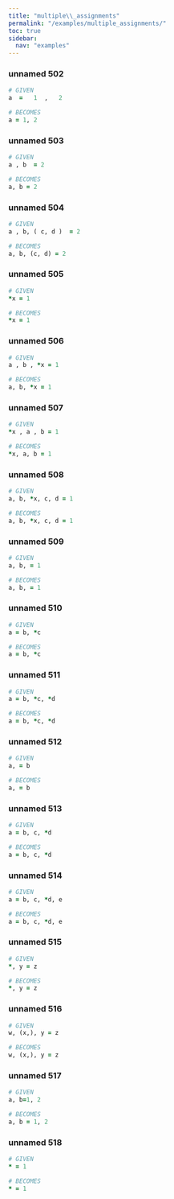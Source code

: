 ```yaml
---
title: "multiple\\_assignments"
permalink: "/examples/multiple_assignments/"
toc: true
sidebar:
  nav: "examples"
---
```


### unnamed 502
```ruby
# GIVEN
a  =   1  ,   2
```
```ruby
# BECOMES
a = 1, 2
```
### unnamed 503
```ruby
# GIVEN
a , b  = 2
```
```ruby
# BECOMES
a, b = 2
```
### unnamed 504
```ruby
# GIVEN
a , b, ( c, d )  = 2
```
```ruby
# BECOMES
a, b, (c, d) = 2
```
### unnamed 505
```ruby
# GIVEN
*x = 1
```
```ruby
# BECOMES
*x = 1
```
### unnamed 506
```ruby
# GIVEN
a , b , *x = 1
```
```ruby
# BECOMES
a, b, *x = 1
```
### unnamed 507
```ruby
# GIVEN
*x , a , b = 1
```
```ruby
# BECOMES
*x, a, b = 1
```
### unnamed 508
```ruby
# GIVEN
a, b, *x, c, d = 1
```
```ruby
# BECOMES
a, b, *x, c, d = 1
```
### unnamed 509
```ruby
# GIVEN
a, b, = 1
```
```ruby
# BECOMES
a, b, = 1
```
### unnamed 510
```ruby
# GIVEN
a = b, *c
```
```ruby
# BECOMES
a = b, *c
```
### unnamed 511
```ruby
# GIVEN
a = b, *c, *d
```
```ruby
# BECOMES
a = b, *c, *d
```
### unnamed 512
```ruby
# GIVEN
a, = b
```
```ruby
# BECOMES
a, = b
```
### unnamed 513
```ruby
# GIVEN
a = b, c, *d
```
```ruby
# BECOMES
a = b, c, *d
```
### unnamed 514
```ruby
# GIVEN
a = b, c, *d, e
```
```ruby
# BECOMES
a = b, c, *d, e
```
### unnamed 515
```ruby
# GIVEN
*, y = z
```
```ruby
# BECOMES
*, y = z
```
### unnamed 516
```ruby
# GIVEN
w, (x,), y = z
```
```ruby
# BECOMES
w, (x,), y = z
```
### unnamed 517
```ruby
# GIVEN
a, b=1, 2
```
```ruby
# BECOMES
a, b = 1, 2
```
### unnamed 518
```ruby
# GIVEN
* = 1
```
```ruby
# BECOMES
* = 1
```
